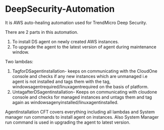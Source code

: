 # DeepSecurity-Automation
It is AWS auto-healing automation used for TrendMicro Deep Security.


There are 2 parts in this automation.
1. To install DS agent on newly created AWS instances.
2. To upgrade the agent to the latest version of agent during maintenance window.

Two lambdas:
1. TagforDSagentinstallation- keeps on communicating with the CloudOne console and checks if any new instances which are unmanaged i.e agent is not installed and tags them with the tag, windowsagentrequired/linuxagentrequired on the basis of platform.
2. UntagafterDSagentinstallation- Keeps on communicating with cloudone console and checks for managed instances and untags them and tag again as windowsagenyinstalled/linuxagentinstalled.

AgentInstallation CFT covers everything including all lambdas and System manager run commands to install agent on instances. Also System Manager run command is used in upgrading the agent to latest version.
